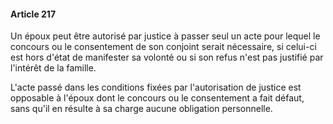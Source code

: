 #### Article 217

Un époux peut être autorisé par justice à passer seul un acte pour lequel le concours ou le consentement de son conjoint serait nécessaire, si celui-ci est hors d'état de manifester sa volonté ou si son refus n'est pas justifié par l'intérêt de la famille.

L'acte passé dans les conditions fixées par l'autorisation de justice est opposable à l'époux dont le concours ou le consentement a fait défaut, sans qu'il en résulte à sa charge aucune obligation personnelle.

